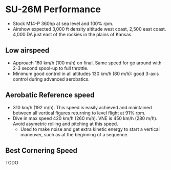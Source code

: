 # SU-26M Performance

- Stock M14-P 360hp at sea level and 100% rpm.
- Airshow expected 3,000 ft density altitude west coast, 2,500 east coast. 4,000 DA just east of the rockies in the plains of Kansas.

## Low airspeed

- Approach 160 km/h (100 m/h) on final. Same speed for go around with 2-3 second spool-up to full throttle.
- Minimum good control in all altitudes 130 km/h (80 m/h): good 3-axis control during advanced aerobatics.

## Aerobatic Reference speed

- 310 km/h (192 m/h). This speed is easily achieved and maintained between all vertical figures returning to level flight at 91% rpm.
- Dive in max speed 420 km/h (260 m/h). VNE is 450 km/h (280 m/h). Avoid asymetric rolling and pitching at this speed.
  - Used to make noise and get extra kinetic energy to start a vertical maneuver, such as at the beginning of a sequence.

## Best Cornering Speed

TODO
